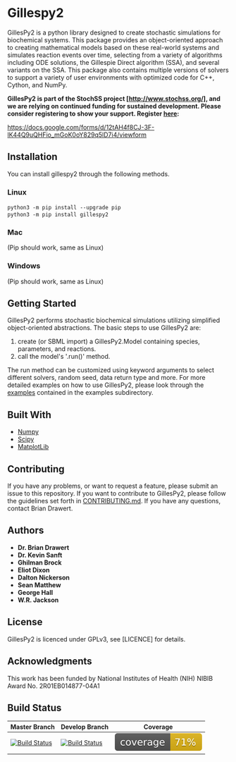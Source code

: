 # Gillespy2

  GillesPy2 is a python library designed to create stochastic simulations for biochemical systems.  This package provides an object-oriented approach to creating mathematical models based on these real-world systems and simulates reaction events over time, selecting from a variety of algorithms including ODE solutions, the Gillespie Direct algorithm (SSA), and several variants on the SSA.  This package also contains multiple versions of solvers to support a variety of user environments with optimized code for C++, Cython, and NumPy.  
  
**GillesPy2 is part of the StochSS project [http://www.stochss.org/], and we are relying on continued funding for sustained development. Please consider registering to show your support. Register [here](https://docs.google.com/forms/d/12tAH4f8CJ-3F-lK44Q9uQHFio_mGoK0oY829q5lD7i4/viewform):**  
  
https://docs.google.com/forms/d/12tAH4f8CJ-3F-lK44Q9uQHFio_mGoK0oY829q5lD7i4/viewform

## Installation
You can install gillespy2 through the following methods.

### Linux

```
python3 -m pip install --upgrade pip
python3 -m pip install gillespy2
```
### Mac
(Pip should work, same as Linux)

### Windows
(Pip should work, same as Linux)


## Getting Started

GillesPy2 performs stochastic biochemical simulations utilizing simplified object-oriented abstractions.  The basic steps to use GillesPy2 are:

1. create (or SBML import) a GillesPy2.Model containing species, parameters, and reactions.
2. call the model's '.run()' method.

The run method can be customized using keyword arguments to select different solvers, random seed, data return type and more.
For more detailed examples on how to use GillesPy2, please look through the [examples](https://github.com/GillesPy2/GillesPy2/tree/master/examples) contained in the examples subdirectory.

## Built With

* [Numpy](http://www.numpy.org/)
* [Scipy](https://www.scipy.org/)
* [MatplotLib](https://matplotlib.org/index.html)

## Contributing

If you have any problems, or want to request a feature, please submit an issue to this repository.  If you want to contribute to GillesPy2, please follow the guidelines set forth in [CONTRIBUTING.md](CONTRIBUTING.md).  If you have any questions, contact Brian Drawert.

## Authors

* **Dr. Brian Drawert** 
* **Dr. Kevin Sanft**
* **Ghilman Brock**  
* **Eliot Dixon**  
* **Dalton Nickerson**  
* **Sean Matthew**
* **George Hall** 
* **W.R. Jackson** 

## License

GillesPy2 is licenced under GPLv3, see [LICENCE] for details.


## Acknowledgments
This work has been funded by National Institutes of Health (NIH) NIBIB Award No. 2R01EB014877-04A1

## Build Status

| Master Branch |  Develop Branch | Coverage |
|----------------|---|---|
| [![Build Status](https://travis-ci.org/GillesPy2/GillesPy2.svg?branch=master)](https://travis-ci.org/GillesPy2/GillesPy2) | [![Build Status](https://travis-ci.org/GillesPy2/GillesPy2.svg?branch=develop)](https://travis-ci.org/GillesPy2/GillesPy2) | ![Coverage](coverage.svg) |
